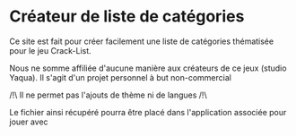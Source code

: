 # Créateur de liste de catégories

Ce site est fait pour créer facilement une liste de catégories thématisée pour le jeu Crack-List.

Nous ne somme affiliée d'aucune manière aux créateurs de ce jeux (studio Yaqua). Il s'agit d'un projet personnel à but non-commercial

/!\ Il ne permet pas l'ajouts de thème ni de langues /!\


Le fichier ainsi récupéré pourra être placé dans l'application associée pour jouer avec